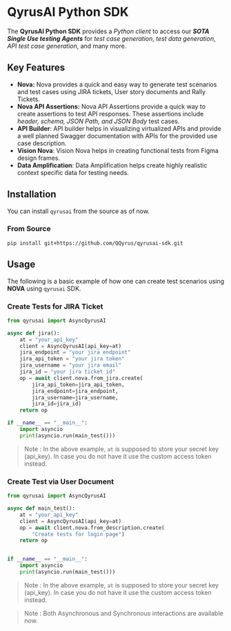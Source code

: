 # QyrusAI Python SDK

The **QyrusAI Python SDK** provides a _Python client_ to access our **_SOTA Single Use testing Agents_** for _test case generation_, _test data generation_, _API test case generation_, and many more.

## Key Features

- **Nova:** Nova provides a quick and easy way to generate test scenarios and test cases using JIRA tickets, User story documents and Rally Tickets. 
- **Nova API Assertions:** Nova API Assertions provide a quick way to create assertions to test API responses. These assertions include _header, schema, JSON Path, and JSON Body_ test cases.
- **API Builder**: API builder helps in visualizing virtualized APIs and provide a well planned Swagger documentation with APIs for the provided use case description. 
- **Vision Nova**: Vision Nova helps in creating functional tests from Figma design frames.
- **Data Amplification**: Data Amplification helps create highly realistic context specific data for testing needs.

## Installation

You can install `qyrusai` from the source as of now.

### From Source

```
pip install git+https://github.com/QQyrus/qyrusai-sdk.git
```

## Usage

The following is a basic example of how one can create test scenarios using **NOVA** using `qyrusai` SDK.

### Create Tests for JIRA Ticket

```py
from qyrusai import AsyncQyrusAI

async def jira():
    at = "your_api_key"
    client = AsyncQyrusAI(api_key=at)
    jira_endpoint = "your jira endpoint"
    jira_api_token = "your jira token"
    jira_username = "your jira email"
    jira_id = "your jira ticket id"
    op = await client.nova.from_jira.create(
        jira_api_token=jira_api_token,
        jira_endpoint=jira_endpoint,
        jira_username=jira_username,
        jira_id=jira_id)
    return op

if __name__ == "__main__":
    import asyncio
    print(asyncio.run(main_test()))
```
> Note : In the above example, `at` is supposed to store your secret key (api_key). In case you do not have it use the custom access token instead.

### Create Test via User Document

```py
from qyrusai import AsyncQyrusAI

async def main_test():
    at = "your_api_key"
    client = AsyncQyrusAI(api_key=at)
    op = await client.nova.from_description.create(
        "Create tests for login page")
    return op


if __name__ == "__main__":
    import asyncio
    print(asyncio.run(main_test()))
```
> Note : In the above example, `at` is supposed to store your secret key (api_key). In case you do not have it use the custom access token instead.

> Note : Both Asynchronous and Synchronous interactions are available now.
